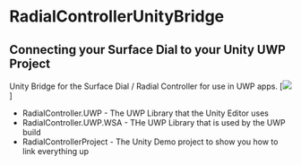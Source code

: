 # RadialControllerUnityBridge 
## Connecting your Surface Dial to your Unity UWP Project
Unity Bridge for the Surface Dial / Radial Controller for use in UWP apps.
[![](https://cloud.githubusercontent.com/assets/252951/25437780/d8cf6f36-2ada-11e7-9516-b3da1969511a.png)]
* RadialController.UWP - The UWP Library that the Unity Editor uses
* RadialController.UWP.WSA - THe UWP Library that is used by the UWP build
* RadialControllerProject - The Unity Demo project to show you how to link everything up

